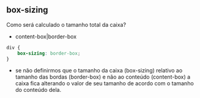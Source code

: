 ## box-sizing

Como será calculado o tamanho total da caixa?

- content-box|border-box

```css
div {
    box-sizing: border-box;
}
```
* se não definirmos que o tamanho da caixa (box-sizing) relativo ao tamanho das bordas (border-box) e não ao conteúdo (content-box) a caixa fica alterando o valor de seu tamanho de acordo com o tamanho do conteúdo dela.